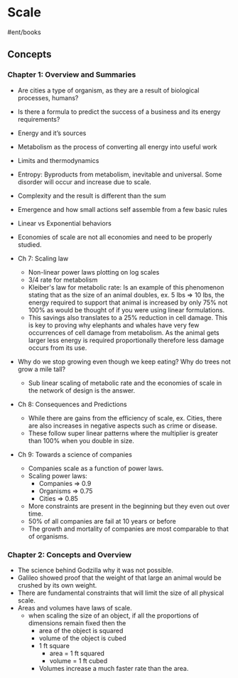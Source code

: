 # Scale
#ent/books

## Concepts
### Chapter 1: Overview and Summaries
* Are cities a type of organism, as they are a result of biological processes, humans?
* Is there a formula to predict the success of a business and its energy requirements?
* Energy and it’s sources
* Metabolism as the process of converting all energy into useful work
* Limits and thermodynamics
* Entropy: Byproducts from metabolism, inevitable and universal. Some disorder will occur and increase due to scale.
* Complexity and the result is different than the sum
* Emergence and how small actions self assemble from a few basic rules
* Linear vs Exponential behaviors
* Economies of scale are not all economies and need to be properly studied.

* Ch 7: Scaling law
	* Non-linear power laws plotting on log scales
	* 3/4 rate for metabolism
	* Kleiber's law for metabolic rate: Is an example of this phenomenon stating that as the size of an animal doubles, ex. 5 lbs => 10 lbs, the energy required to support that animal is increased by only 75% not 100% as would be thought of if you were using linear formulations.
	* This savings also translates to a 25% reduction in cell damage. This is key to proving why elephants and whales have very few occurrences of cell damage from metabolism. As the animal gets larger less energy is required proportionally therefore less damage occurs from its use.
* Why do we stop growing even though we keep eating? Why do trees not grow a mile tall?
	* Sub linear scaling of metabolic rate and the economies of scale in the network of design is the answer.

* Ch 8: Consequences and Predictions
	* While there are gains from the efficiency of scale, ex. Cities, there are also increases in negative aspects such as crime or disease.
	* These follow super linear patterns where the multiplier is greater than 100% when you double in size.

* Ch 9: Towards a science of companies
	* Companies scale as a function of power laws.
	* Scaling power laws:
		* Companies => 0.9
		* Organisms => 0.75
		* Cities => 0.85
	* More constraints are present in the beginning but they even out over time.
	* 50% of all companies are fail at 10 years or before
	* The growth and mortality of companies are most comparable to that of organisms.

### Chapter 2: Concepts and Overview
* The science behind Godzilla why it was not possible.
* Galileo showed proof that the weight of that large an animal would be crushed by its own weight.
* There are fundamental constraints that will limit the size of all physical scale.
* Areas and volumes have laws of scale.
	* when scaling the size of an object, if all the proportions of dimensions remain fixed then the
		* area of the object is squared
		* volume of the object is cubed
		* 1 ft square
			* area = 1 ft squared
			* volume = 1 ft cubed
		* Volumes increase a much faster rate than the area.
